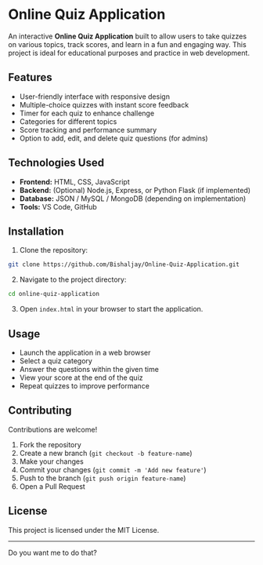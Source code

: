 # Online Quiz Application

An interactive **Online Quiz Application** built to allow users to take quizzes on various topics, track scores, and learn in a fun and engaging way. This project is ideal for educational purposes and practice in web development.

## Features

- User-friendly interface with responsive design
- Multiple-choice quizzes with instant score feedback
- Timer for each quiz to enhance challenge
- Categories for different topics
- Score tracking and performance summary
- Option to add, edit, and delete quiz questions (for admins)

## Technologies Used

- **Frontend:** HTML, CSS, JavaScript
- **Backend:** (Optional) Node.js, Express, or Python Flask (if implemented)
- **Database:** JSON / MySQL / MongoDB (depending on implementation)
- **Tools:** VS Code, GitHub

## Installation

1. Clone the repository:

```bash
git clone https://github.com/Bishaljay/Online-Quiz-Application.git
````

2. Navigate to the project directory:

```bash
cd online-quiz-application
```

3. Open `index.html` in your browser to start the application.


## Usage

* Launch the application in a web browser
* Select a quiz category
* Answer the questions within the given time
* View your score at the end of the quiz
* Repeat quizzes to improve performance

## Contributing

Contributions are welcome!

1. Fork the repository
2. Create a new branch (`git checkout -b feature-name`)
3. Make your changes
4. Commit your changes (`git commit -m 'Add new feature'`)
5. Push to the branch (`git push origin feature-name`)
6. Open a Pull Request

## License

This project is licensed under the MIT License.

---

Do you want me to do that?
```
